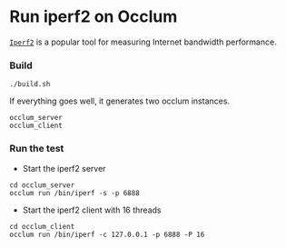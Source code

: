 # Run iperf2 on Occlum

[`Iperf2`](https://sourceforge.net/projects/iperf2/) is a popular tool for measuring Internet bandwidth performance. 

### Build 
```
./build.sh
```

If everything goes well, it generates two occlum instances.
```
occlum_server
occlum_client
```

### Run the test

* Start the iperf2 server
```
cd occlum_server
occlum run /bin/iperf -s -p 6888
```

* Start the iperf2 client with 16 threads
```
cd occlum_client
occlum run /bin/iperf -c 127.0.0.1 -p 6888 -P 16
```
